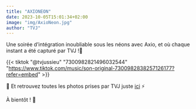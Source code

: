 ```yaml
---
title: "AXIONEON"
date: 2023-10-05T15:01:34+02:00
image: "img/AxioNeon.jpg"
author: "TVJ"
---
```


Une soirée d’intégration inoubliable sous les néons avec Axio, et où chaque instant a été capturé par TVJ !💚

{{< tiktok "@tvjussieu" "7300982821496032544" "https://www.tiktok.com/music/son-original-7300982838257126177?refer=embed" >}}


📸 Et retrouvez toutes les photos prises par TVJ juste [ici](https://www.facebook.com/media/set/?set=a.1257782301788580&type=3) ⚡️

À bientôt ! 🌟
